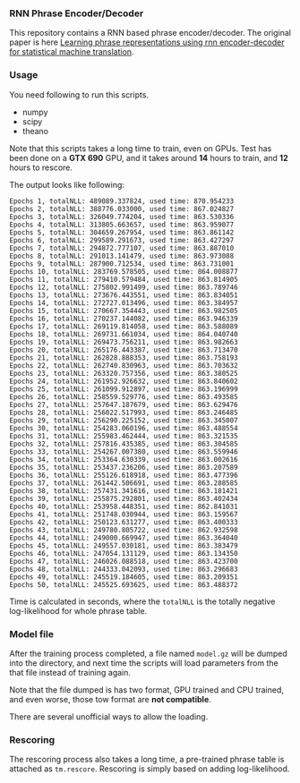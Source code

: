 ### RNN Phrase Encoder/Decoder

This repository	contains a RNN based phrase encoder/decoder. The original paper is here [Learning phrase representations using rnn encoder-decoder for statistical machine translation][1].

### Usage

You need following to run this scripts.

- numpy
- scipy
- theano

Note that this scripts takes a long time to train, even on GPUs. Test has been done on a **GTX 690** GPU, and it takes around **14** hours to train, and **12** hours to rescore.

The output looks like following:

	Epochs 1, totalNLL: 489089.337824, used time: 870.954233
	Epochs 2, totalNLL: 388776.033000, used time: 867.024827
	Epochs 3, totalNLL: 326049.774204, used time: 863.530336
	Epochs 4, totalNLL: 313805.663657, used time: 863.959077
	Epochs 5, totalNLL: 304659.267954, used time: 863.861142
	Epochs 6, totalNLL: 299589.291673, used time: 863.427297
	Epochs 7, totalNLL: 294872.777107, used time: 863.887010
	Epochs 8, totalNLL: 291013.141479, used time: 863.973088
	Epochs 9, totalNLL: 287900.712534, used time: 863.731001
	Epochs 10, totalNLL: 283769.578505, used time: 864.008877
	Epochs 11, totalNLL: 279410.579484, used time: 863.814905
	Epochs 12, totalNLL: 275802.991499, used time: 863.789746
	Epochs 13, totalNLL: 273676.443551, used time: 863.834051
	Epochs 14, totalNLL: 272727.013496, used time: 863.384957
	Epochs 15, totalNLL: 270667.354443, used time: 863.982505
	Epochs 16, totalNLL: 270237.144082, used time: 863.946339
	Epochs 17, totalNLL: 269119.814058, used time: 863.588089
	Epochs 18, totalNLL: 269731.661034, used time: 864.040740
	Epochs 19, totalNLL: 269473.756211, used time: 863.982663
	Epochs 20, totalNLL: 265176.443387, used time: 863.713470
	Epochs 21, totalNLL: 262828.888353, used time: 863.758193
	Epochs 22, totalNLL: 262740.830963, used time: 863.703632
	Epochs 23, totalNLL: 263320.757356, used time: 863.380525
	Epochs 24, totalNLL: 261952.926632, used time: 863.840602
	Epochs 25, totalNLL: 261099.912897, used time: 863.196999
	Epochs 26, totalNLL: 258559.529776, used time: 863.493585
	Epochs 27, totalNLL: 257647.187679, used time: 863.629476
	Epochs 28, totalNLL: 256022.517993, used time: 863.246485
	Epochs 29, totalNLL: 256290.225152, used time: 863.345007
	Epochs 30, totalNLL: 254283.060196, used time: 863.488554
	Epochs 31, totalNLL: 255983.462444, used time: 863.321535
	Epochs 32, totalNLL: 257816.435385, used time: 863.304585
	Epochs 33, totalNLL: 254267.007380, used time: 863.559946
	Epochs 34, totalNLL: 253364.630339, used time: 863.002616
	Epochs 35, totalNLL: 253437.236206, used time: 863.207589
	Epochs 36, totalNLL: 255126.618918, used time: 863.477396
	Epochs 37, totalNLL: 261442.506691, used time: 863.288585
	Epochs 38, totalNLL: 257431.341616, used time: 863.181421
	Epochs 39, totalNLL: 255875.292801, used time: 863.402434
	Epochs 40, totalNLL: 253958.448351, used time: 862.841031
	Epochs 41, totalNLL: 251748.030944, used time: 863.159567
	Epochs 42, totalNLL: 250123.631277, used time: 863.400333
	Epochs 43, totalNLL: 249780.805722, used time: 862.932598
	Epochs 44, totalNLL: 249000.669947, used time: 863.364040
	Epochs 45, totalNLL: 249557.030181, used time: 863.383479
	Epochs 46, totalNLL: 247054.131129, used time: 863.134350
	Epochs 47, totalNLL: 246026.088518, used time: 863.423700
	Epochs 48, totalNLL: 244333.042093, used time: 863.296683
	Epochs 49, totalNLL: 245519.184605, used time: 863.209351
	Epochs 50, totalNLL: 245525.693625, used time: 863.488372

Time is calculated in seconds, where the `totalNLL` is the totally negative log-likelihood for whole phrase table.

### Model file
After the training process completed, a file named `model.gz` will be dumped into the directory, and next time the scripts will load parameters from the that file instead of training again.

Note that the file dumped is has two format, GPU trained and CPU trained, and even worse, those tow format are **not compatible**.

There are several unofficial ways to allow the loading.

### Rescoring
The rescoring process also takes a long time, a pre-trained phrase table is attached as `tm.rescore`. Rescoring is simply based on adding log-likelihood.

[1]: http://arxiv.org/pdf/1406.1078.pdf